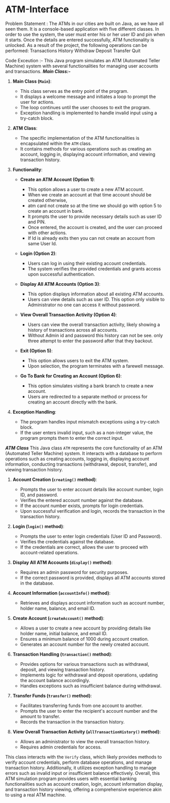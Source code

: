 # ATM-Interface
Problem Statement :
The ATMs in our cities are built on Java, as we have all seen them. It is a console-based application with five different classes. In order to use the system, the user must enter his or her user ID and pin when it starts. Once the details are entered successfully, ATM functionality is unlocked. As a result of the project, the following operations can be performed:
Transactions History
Withdraw
Deposit
Transfer
Quit

Code Exceution :-
This Java program simulates an ATM (Automated Teller Machine) system with several functionalities for managing user accounts and transactions. 
_**Main Class:-**_

1. **Main Class (`Main`)**:
   - This class serves as the entry point of the program.
   - It displays a welcome message and initiates a loop to prompt the user for actions.
   - The loop continues until the user chooses to exit the program.
   - Exception handling is implemented to handle invalid input using a try-catch block.

2. **ATM Class**:
   - The specific implementation of the ATM functionalities is encapsulated within the `ATM` class.
   - It contains methods for various operations such as creating an account, logging in, displaying account information, and viewing transaction history.

3. **Functionality**:
   - **Create an ATM Account (Option 1)**:
     - This option allows a user to create a new ATM account.
     - When we create an account at that time account should be created otherwise,
     - atm card not create so at the time we should go with option 5 to create an account in bank.
     - It prompts the user to provide necessary details such as user ID and PIN.
     - Once entered, the account is created, and the user can proceed with other actions.
     - If Id is already exits then you can not create an account from same User Id.

   - **Login (Option 2)**:
     - Users can log in using their existing account credentials.
     - The system verifies the provided credentials and grants access upon successful authentication.

   - **Display All ATM Accounts (Option 3)**:
     - This option displays information about all existing ATM accounts.
     - Users can view details such as user ID. This option only visible to Administrator no one can access it without password.

   - **View Overall Transaction Activity (Option 4)**:
     - Users can view the overall transaction activity, likely showing a history of transactions across all accounts.
     - Without Admin id and password this history can not be see. only three attempt to enter the password after that they backout.

   - **Exit (Option 5)**:
     - This option allows users to exit the ATM system.
     - Upon selection, the program terminates with a farewell message.

   - **Go To Bank for Creating an Account (Option 6)**:
     - This option simulates visiting a bank branch to create a new account.
     - Users are redirected to a separate method or process for creating an account directly with the bank.

4. **Exception Handling**:
   - The program handles input mismatch exceptions using a try-catch block.
   - If the user enters invalid input, such as a non-integer value, the program prompts them to enter the correct input.

_**ATM Class**_
This Java class `ATM` represents the core functionality of an ATM (Automated Teller Machine) system. It interacts with a database to perform operations such as creating accounts, logging in, displaying account information, conducting transactions (withdrawal, deposit, transfer), and viewing transaction history.

1. **Account Creation (`creating()` method)**:
   - Prompts the user to enter account details like account number, login ID, and password.
   - Verifies the entered account number against the database.
   - If the account number exists, prompts for login credentials.
   - Upon successful verification and login, records the transaction in the transaction history.

2. **Login (`login()` method)**:
   - Prompts the user to enter login credentials (User ID and Password).
   - Verifies the credentials against the database.
   - If the credentials are correct, allows the user to proceed with account-related operations.

3. **Display All ATM Accounts (`display()` method)**:
   - Requires an admin password for security purposes.
   - If the correct password is provided, displays all ATM accounts stored in the database.

4. **Account Information (`accountInfo()` method)**:
   - Retrieves and displays account information such as account number, holder name, balance, and email ID.

5. **Create Account (`createAccount()` method)**:
   - Allows a user to create a new account by providing details like holder name, initial balance, and email ID.
   - Ensures a minimum balance of 1000 during account creation.
   - Generates an account number for the newly created account.

6. **Transaction Handling (`transaction()` method)**:
   - Provides options for various transactions such as withdrawal, deposit, and viewing transaction history.
   - Implements logic for withdrawal and deposit operations, updating the account balance accordingly.
   - Handles exceptions such as insufficient balance during withdrawal.

7. **Transfer Funds (`transfer()` method)**:
   - Facilitates transferring funds from one account to another.
   - Prompts the user to enter the recipient's account number and the amount to transfer.
   - Records the transaction in the transaction history.

8. **View Overall Transaction Activity (`allTransactionHistory()` method)**:
   - Allows an administrator to view the overall transaction history.
   - Requires admin credentials for access.

This class interacts with the `Verify` class, which likely provides methods to verify account credentials, perform database operations, and manage transaction history. Additionally, it utilizes exception handling to manage errors such as invalid input or insufficient balance effectively.
Overall, this ATM simulation program provides users with essential banking functionalities such as account creation, login, account information display, and transaction history viewing, offering a comprehensive experience akin to using a real ATM machine.

